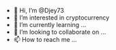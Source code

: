 - 👋 Hi, I’m @Djey73
- 👀 I’m interested in cryptocurrency 
- 🌱 I’m currently learning ...
- 💞️ I’m looking to collaborate on ...
- 📫 How to reach me ...

<!---
Djey73/Djey73 is a ✨ special ✨ repository because its `README.md` (this file) appears on your GitHub profile.
You can click the Preview link to take a look at your changes.
--->
